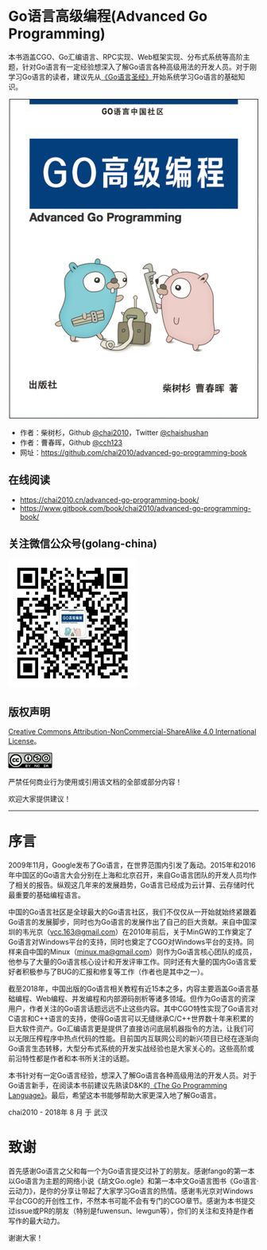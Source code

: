 # Go语言高级编程(Advanced Go Programming)

本书涵盖CGO、Go汇编语言、RPC实现、Web框架实现、分布式系统等高阶主题，针对Go语言有一定经验想深入了解Go语言各种高级用法的开发人员。对于刚学习Go语言的读者，建议先从[《Go语言圣经》](https://github.com/golang-china/gopl-zh)开始系统学习Go语言的基础知识。

![](cover.png)

- 作者：柴树杉，Github [@chai2010](https://github.com/chai2010)，Twitter [@chaishushan](https://twitter.com/chaishushan)
- 作者：曹春晖，Github [@cch123](https://github.com/cch123)
- 网址：https://github.com/chai2010/advanced-go-programming-book

## 在线阅读

- https://chai2010.cn/advanced-go-programming-book/
- https://www.gitbook.com/book/chai2010/advanced-go-programming-book/

## 关注微信公众号(golang-china)

![](weixin-golang-china.jpg)

## 版权声明

[Creative Commons Attribution-NonCommercial-ShareAlike 4.0 International License](http://creativecommons.org/licenses/by-nc-sa/4.0/)。

![Creative Commons License](./images/by-nc-sa-4.0-88x31.png)


严禁任何商业行为使用或引用该文档的全部或部分内容！

欢迎大家提供建议！

-------

# 序言

2009年11月，Google发布了Go语言，在世界范围内引发了轰动。2015年和2016年中国区的Go语言大会分别在上海和北京召开，来自Go语言团队的开发人员均作了相关的报告。纵观这几年来的发展趋势，Go语言已经成为云计算、云存储时代最重要的基础编程语言。

中国的Go语言社区是全球最大的Go语言社区，我们不仅仅从一开始就始终紧跟着Go语言的发展脚步，同时也为Go语言的发展作出了自己的巨大贡献。来自中国深圳的韦光京（vcc.163@gmail.com）在2010年前后，关于MinGW的工作奠定了Go语言对Windows平台的支持，同时也奠定了CGO对Windows平台的支持。同样来自中国的Minux（minux.ma@gmail.com）则作为Go语言核心团队的成员，他参与了大量的Go语言核心设计和开发评审工作。同时还有大量的国内Go语言爱好者积极参与了BUG的汇报和修复等工作（作者也是其中之一）。

截至2018年，中国出版的Go语言相关教程有近15本之多，内容主要涵盖Go语言基础编程、Web编程、并发编程和内部源码剖析等诸多领域。但作为Go语言的资深用户，作者关注的Go语言话题远远不止这些内容。其中CGO特性实现了Go语言对C语言和C++语言的支持，使得Go语言可以无缝继承C/C++世界数十年来积累的巨大软件资产。Go汇编语言更是提供了直接访问底层机器指令的方法，让我们可以无限压榨程序中热点代码的性能。目前国内互联网公司的新兴项目已经在逐渐向Go语言生态转移，大型分布式系统的开发实战经验也是大家关心的。这些高阶或前沿特性都是作者和本书所关注的话题。

本书针对有一定Go语言经验，想深入了解Go语言各种高级用法的开发人员。对于Go语言新手，在阅读本书前建议先熟读D&K的[《The Go Programming Language》](https://gopl.io/)。最后，希望这本书能够帮助大家更深入地了解Go语言。

chai2010 - 2018年 8 月 于 武汉

# 致谢

首先感谢Go语言之父和每一个为Go语言提交过补丁的朋友。感谢fango的第一本以Go语言为主题的网络小说《胡文Go.ogle》和第一本中文Go语言图书《Go语言·云动力》，是你的分享让带起了大家学习Go语言的热情。感谢韦光京对Windows平台CGO的开创性工作，不然本书可能不会有专门的CGO章节。感谢为本书提交过issue或PR的朋友（特别是fuwensun、lewgun等），你们的关注和支持是作者写作的最大动力。

谢谢大家！
